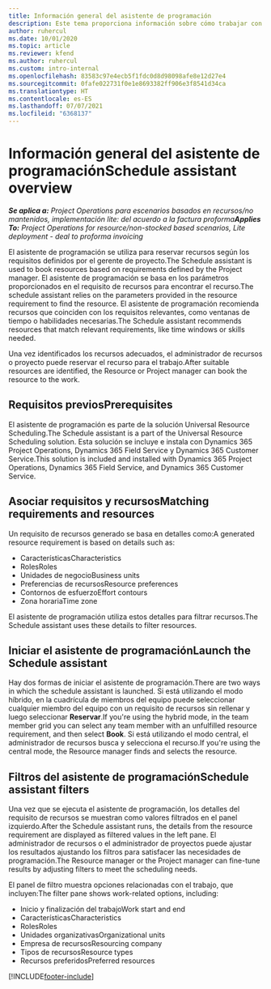 ```yaml
---
title: Información general del asistente de programación
description: Este tema proporciona información sobre cómo trabajar con el asistente de programación para reservar recursos.
author: ruhercul
ms.date: 10/01/2020
ms.topic: article
ms.reviewer: kfend
ms.author: ruhercul
ms.custom: intro-internal
ms.openlocfilehash: 83583c97e4ecb5f1fdc0d8d98098afe8e12d27e4
ms.sourcegitcommit: 0fafe022731f0e1e8693382ff906e3f8541d34ca
ms.translationtype: HT
ms.contentlocale: es-ES
ms.lasthandoff: 07/07/2021
ms.locfileid: "6368137"
---
```

# <a name="schedule-assistant-overview"></a><span data-ttu-id="cbd1a-103">Información general del asistente de programación</span><span class="sxs-lookup"><span data-stu-id="cbd1a-103">Schedule assistant overview</span></span>

<span data-ttu-id="cbd1a-104">_**Se aplica a:** Project Operations para escenarios basados en recursos/no mantenidos, implementación lite: del acuerdo a la factura proforma_</span><span class="sxs-lookup"><span data-stu-id="cbd1a-104">_**Applies To:** Project Operations for resource/non-stocked based scenarios, Lite deployment - deal to proforma invoicing_</span></span>

<span data-ttu-id="cbd1a-105">El asistente de programación se utiliza para reservar recursos según los requisitos definidos por el gerente de proyecto.</span><span class="sxs-lookup"><span data-stu-id="cbd1a-105">The Schedule assistant is used to book resources based on requirements defined by the Project manager.</span></span> <span data-ttu-id="cbd1a-106">El asistente de programación se basa en los parámetros proporcionados en el requisito de recursos para encontrar el recurso.</span><span class="sxs-lookup"><span data-stu-id="cbd1a-106">The schedule assistant relies on the parameters provided in the resource requirement to find the resource.</span></span> <span data-ttu-id="cbd1a-107">El asistente de programación recomienda recursos que coinciden con los requisitos relevantes, como ventanas de tiempo o habilidades necesarias.</span><span class="sxs-lookup"><span data-stu-id="cbd1a-107">The Schedule assistant recommends resources that match relevant requirements, like time windows or skills needed.</span></span>

<span data-ttu-id="cbd1a-108">Una vez identificados los recursos adecuados, el administrador de recursos o proyecto puede reservar el recurso para el trabajo.</span><span class="sxs-lookup"><span data-stu-id="cbd1a-108">After suitable resources are identified, the Resource or Project manager can book the resource to the work.</span></span>

## <a name="prerequisites"></a><span data-ttu-id="cbd1a-109">Requisitos previos</span><span class="sxs-lookup"><span data-stu-id="cbd1a-109">Prerequisites</span></span>

<span data-ttu-id="cbd1a-110">El asistente de programación es parte de la solución Universal Resource Scheduling.</span><span class="sxs-lookup"><span data-stu-id="cbd1a-110">The Schedule assistant is a part of the Universal Resource Scheduling solution.</span></span> <span data-ttu-id="cbd1a-111">Esta solución se incluye e instala con Dynamics 365 Project Operations, Dynamics 365 Field Service y Dynamics 365 Customer Service.</span><span class="sxs-lookup"><span data-stu-id="cbd1a-111">This solution is included and installed with Dynamics 365 Project Operations, Dynamics 365 Field Service, and Dynamics 365 Customer Service.</span></span>

## <a name="matching-requirements-and-resources"></a><span data-ttu-id="cbd1a-112">Asociar requisitos y recursos</span><span class="sxs-lookup"><span data-stu-id="cbd1a-112">Matching requirements and resources</span></span>

<span data-ttu-id="cbd1a-113">Un requisito de recursos generado se basa en detalles como:</span><span class="sxs-lookup"><span data-stu-id="cbd1a-113">A generated resource requirement is based on details such as:</span></span>

-   <span data-ttu-id="cbd1a-114">Características</span><span class="sxs-lookup"><span data-stu-id="cbd1a-114">Characteristics</span></span>
-   <span data-ttu-id="cbd1a-115">Roles</span><span class="sxs-lookup"><span data-stu-id="cbd1a-115">Roles</span></span>
-   <span data-ttu-id="cbd1a-116">Unidades de negocio</span><span class="sxs-lookup"><span data-stu-id="cbd1a-116">Business units</span></span>
-   <span data-ttu-id="cbd1a-117">Preferencias de recursos</span><span class="sxs-lookup"><span data-stu-id="cbd1a-117">Resource preferences</span></span>
-   <span data-ttu-id="cbd1a-118">Contornos de esfuerzo</span><span class="sxs-lookup"><span data-stu-id="cbd1a-118">Effort contours</span></span>
-   <span data-ttu-id="cbd1a-119">Zona horaria</span><span class="sxs-lookup"><span data-stu-id="cbd1a-119">Time zone</span></span>

<span data-ttu-id="cbd1a-120">El asistente de programación utiliza estos detalles para filtrar recursos.</span><span class="sxs-lookup"><span data-stu-id="cbd1a-120">The Schedule assistant uses these details to filter resources.</span></span>

## <a name="launch-the-schedule-assistant"></a><span data-ttu-id="cbd1a-121">Iniciar el asistente de programación</span><span class="sxs-lookup"><span data-stu-id="cbd1a-121">Launch the Schedule assistant</span></span>

<span data-ttu-id="cbd1a-122">Hay dos formas de iniciar el asistente de programación.</span><span class="sxs-lookup"><span data-stu-id="cbd1a-122">There are two ways in which the schedule assistant is launched.</span></span> <span data-ttu-id="cbd1a-123">Si está utilizando el modo híbrido, en la cuadrícula de miembros del equipo puede seleccionar cualquier miembro del equipo con un requisito de recursos sin rellenar y luego seleccionar **Reservar**.</span><span class="sxs-lookup"><span data-stu-id="cbd1a-123">If you're using the hybrid mode, in the team member grid you can select any team member with an unfulfilled resource requirement, and then select **Book**.</span></span> <span data-ttu-id="cbd1a-124">Si está utilizando el modo central, el administrador de recursos busca y selecciona el recurso.</span><span class="sxs-lookup"><span data-stu-id="cbd1a-124">If you're using the central mode, the Resource manager finds and selects the resource.</span></span>

## <a name="schedule-assistant-filters"></a><span data-ttu-id="cbd1a-125">Filtros del asistente de programación</span><span class="sxs-lookup"><span data-stu-id="cbd1a-125">Schedule assistant filters</span></span>

<span data-ttu-id="cbd1a-126">Una vez que se ejecuta el asistente de programación, los detalles del requisito de recursos se muestran como valores filtrados en el panel izquierdo.</span><span class="sxs-lookup"><span data-stu-id="cbd1a-126">After the Schedule assistant runs, the details from the resource requirement are displayed as filtered values in the left pane.</span></span> <span data-ttu-id="cbd1a-127">El administrador de recursos o el administrador de proyectos puede ajustar los resultados ajustando los filtros para satisfacer las necesidades de programación.</span><span class="sxs-lookup"><span data-stu-id="cbd1a-127">The Resource manager or the Project manager can fine-tune results by adjusting filters to meet the scheduling needs.</span></span>

<span data-ttu-id="cbd1a-128">El panel de filtro muestra opciones relacionadas con el trabajo, que incluyen:</span><span class="sxs-lookup"><span data-stu-id="cbd1a-128">The filter pane shows work-related options, including:</span></span>

-   <span data-ttu-id="cbd1a-129">Inicio y finalización del trabajo</span><span class="sxs-lookup"><span data-stu-id="cbd1a-129">Work start and end</span></span>
-   <span data-ttu-id="cbd1a-130">Características</span><span class="sxs-lookup"><span data-stu-id="cbd1a-130">Characteristics</span></span>
-   <span data-ttu-id="cbd1a-131">Roles</span><span class="sxs-lookup"><span data-stu-id="cbd1a-131">Roles</span></span>
-   <span data-ttu-id="cbd1a-132">Unidades organizativas</span><span class="sxs-lookup"><span data-stu-id="cbd1a-132">Organizational units</span></span>
-   <span data-ttu-id="cbd1a-133">Empresa de recursos</span><span class="sxs-lookup"><span data-stu-id="cbd1a-133">Resourcing company</span></span>
-   <span data-ttu-id="cbd1a-134">Tipos de recursos</span><span class="sxs-lookup"><span data-stu-id="cbd1a-134">Resource types</span></span>
-   <span data-ttu-id="cbd1a-135">Recursos preferidos</span><span class="sxs-lookup"><span data-stu-id="cbd1a-135">Preferred resources</span></span>


[!INCLUDE[footer-include](../includes/footer-banner.md)]